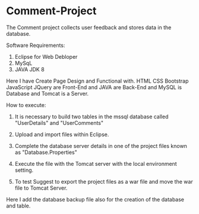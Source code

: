 # Comment-Project

The Comment project collects user feedback and stores data in the database.


Software Requirements:

1. Eclipse for Web Debloper
2. MySqL
3. JAVA JDK 8


Here I have Create Page Design and Functional with.
    HTML
    CSS
    Bootstrap
    JavaScript
    JQuery are Front-End and JAVA are Back-End and MySQL is Database and Tomcat is a Server.
    
 How to execute:

  1. It is necessary to build two tables in the mssql database called "UserDetails" and "UserComments"

  2. Upload and import files within Eclipse. 

  3. Complete the database server details in one of the project files known as "Database.Properties"

  3. Execute the file with the Tomcat server with the local environment setting. 

  4. To test Suggest to export the project files as a war file and move the war file to Tomcat Server.


Here I add the database backup file  also for the creation of the database and table. 
